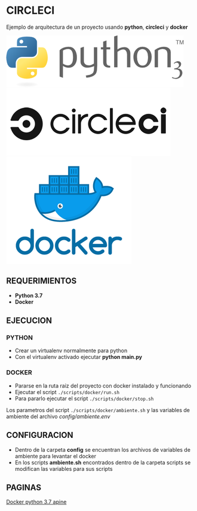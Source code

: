 # CIRCLECI

Ejemplo de arquitectura de un proyecto usando **python**, **circleci** y **docker**

![alt text](img/python.png)
![alt text](img/circleci.png)
![alt text](img/docker.png)

## REQUERIMIENTOS

* **Python 3.7**
* **Docker**

## EJECUCION

### PYTHON

* Crear un virtualenv normalmente para python
* Con el virtualenv activado ejecutar **python main.py**

### DOCKER

* Pararse en la ruta raiz del proyecto con docker instalado y funcionando
* Ejecutar el script `./scripts/docker/run.sh`
* Para pararlo ejecutar el script `./scripts/docker/stop.sh`

Los parametros del script `./scripts/docker/ambiente.sh` y las variables de ambiente del archivo *config/ambiente.env*

## CONFIGURACION

* Dentro de la carpeta **config** se encuentran los archivos de variables de ambiente para levantar el docker
* En los scripts **ambiente.sh** encontrados dentro de la carpeta scripts se modifican las variables para sus scripts 

## PAGINAS

[Docker python 3.7 apine](https://hub.docker.com/_/python)
